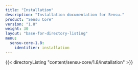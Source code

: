 ```yaml
---
title: "Installation"
description: "Installation documentation for Sensu."
product: "Sensu Core"
version: "1.8"
weight: 30
layout: "base-for-directory-listing"
menu:
  sensu-core-1.8:
    identifier: installation
---
```


{{< directoryListing "content/sensu-core/1.8/installation" >}}
